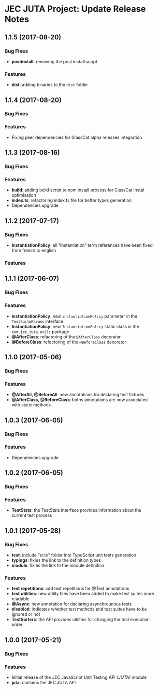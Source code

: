 # JEC JUTA Project: Update Release Notes

<a name="jec-juta-1.1.5"></a>
## **1.1.5** (2017-08-20)

### Bug Fixes

- **postinstall**: removing the post install script

### Features

- **dist**: adding binaries to the `dist` folder

<a name="jec-juta-1.1.4"></a>
## **1.1.4** (2017-08-20)

### Bug Fixes

### Features

- Fixing peer dependencies for GlassCat alpha releases integration

<a name="jec-juta-1.1.3"></a>
## **1.1.3** (2017-08-16)

### Bug Fixes

### Features

- **build**: adding build script to npm install process for GlassCat instal optimisation
- **index.ts**: refactoring index.ts file for better types generation
- Dependencies upgrade

<a name="jec-juta-1.1.2"></a>
## **1.1.2** (2017-07-17)

### Bug Fixes

- **InstantiationPolicy**: all "Instantiation" term references have been fixed from french to english

### Features

<a name="jec-juta-1.1.1"></a>
## **1.1.1** (2017-06-07)

### Bug Fixes

### Features

- **instantiationPolicy**: new `instantiationPolicy` parameter in the `TestSuiteParams` interface
- **InstantiationPolicy**: new `InstantiationPolicy` static class in the `com.jec.juta.utils` package
- **@AfterClass**: refactoring of the `@AfterClass` decorator
- **@BeforeClass**: refactoring of the `@BeforeClass` decorator

<a name="jec-juta-1.1.0"></a>
## **1.1.0** (2017-05-06)

### Bug Fixes

### Features

- **@AfterAll, @BeforeAll**: new annotations for declaring test fixtures
- **@AfterClass, @BeforeClass**: boths annotations are now associated with static methods

<a name="jec-juta-1.0.3"></a>
## **1.0.3** (2017-06-05)

### Bug Fixes

### Features

- Dependencies upgrade

<a name="jec-juta-1.0.2"></a>
## **1.0.2** (2017-06-05)

### Bug Fixes

### Features

- **TestStats**: the TestStats interface provides information about the current test process

<a name="jec-juta-1.0.1"></a>
## **1.0.1** (2017-05-28)

### Bug Fixes

- **test**: include "utils" folder into TypeScript unit tests generation
- **typings**: fixies the link to the definition types
- **module**: fixies the link to the module definition

### Features

- **test repetitions**: add test repetitions for @Test annotations
- **test utilities**: new utility files have been added to make test suites more readable
- **@Async**: new annotation for declaring asynchrounous tests
- **disabled**: indicates whether test methods and test suites have to be ignored or not
- **TestSorters**: the API provides utilities for changing the test execution order

<a name="jec-juta-1.0.0"></a>
## **1.0.0** (2017-05-21)

### Bug Fixes

### Features

- Initial release of the JEC JavaScript Unit Testing API *(JUTA)* module
- **juta**: contains the JEC JUTA API